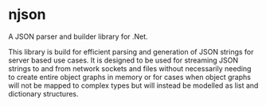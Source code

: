 # njson

A JSON parser and builder library for .Net.

This library is build for efficient parsing and generation of JSON strings for server based use cases. It is designed to be used for streaming JSON strings to and from network sockets and files without necessarily needing to create entire object graphs in memory or for cases when object graphs will not be mapped to complex types but will instead be modelled as list and dictionary structures.

